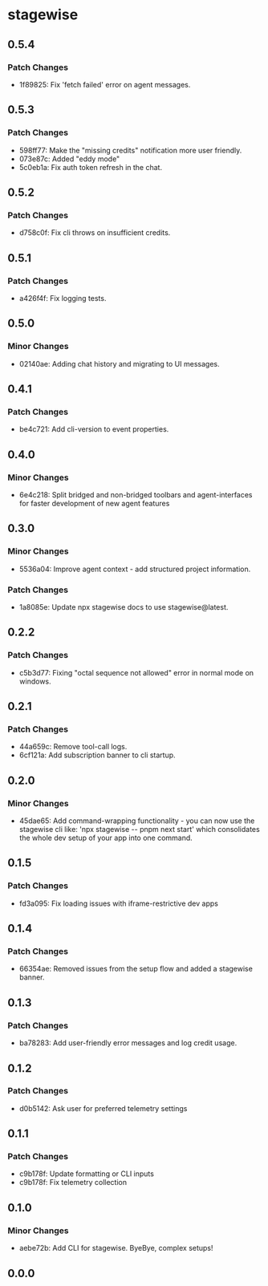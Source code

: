 # stagewise

## 0.5.4

### Patch Changes

- 1f89825: Fix 'fetch failed' error on agent messages.

## 0.5.3

### Patch Changes

- 598ff77: Make the "missing credits" notification more user friendly.
- 073e87c: Added "eddy mode"
- 5c0eb1a: Fix auth token refresh in the chat.

## 0.5.2

### Patch Changes

- d758c0f: Fix cli throws on insufficient credits.

## 0.5.1

### Patch Changes

- a426f4f: Fix logging tests.

## 0.5.0

### Minor Changes

- 02140ae: Adding chat history and migrating to UI messages.

## 0.4.1

### Patch Changes

- be4c721: Add cli-version to event properties.

## 0.4.0

### Minor Changes

- 6e4c218: Split bridged and non-bridged toolbars and agent-interfaces for faster development of new agent features

## 0.3.0

### Minor Changes

- 5536a04: Improve agent context - add structured project information.

### Patch Changes

- 1a8085e: Update npx stagewise docs to use stagewise@latest.

## 0.2.2

### Patch Changes

- c5b3d77: Fixing "octal sequence not allowed" error in normal mode on windows.

## 0.2.1

### Patch Changes

- 44a659c: Remove tool-call logs.
- 6cf121a: Add subscription banner to cli startup.

## 0.2.0

### Minor Changes

- 45dae65: Add command-wrapping functionality - you can now use the stagewise cli like: 'npx stagewise -- pnpm next start' which consolidates the whole dev setup of your app into one command.

## 0.1.5

### Patch Changes

- fd3a095: Fix loading issues with iframe-restrictive dev apps

## 0.1.4

### Patch Changes

- 66354ae: Removed issues from the setup flow and added a stagewise banner.

## 0.1.3

### Patch Changes

- ba78283: Add user-friendly error messages and log credit usage.

## 0.1.2

### Patch Changes

- d0b5142: Ask user for preferred telemetry settings

## 0.1.1

### Patch Changes

- c9b178f: Update formatting or CLI inputs
- c9b178f: Fix telemetry collection

## 0.1.0

### Minor Changes

- aebe72b: Add CLI for stagewise. ByeBye, complex setups!

## 0.0.0
